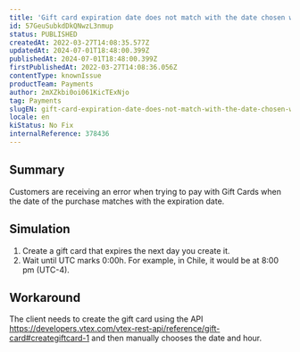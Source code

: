 ```yaml
---
title: 'Gift card expiration date does not match with the date chosen when it was created'
id: 57GeuSubkdDkQNwzL3nmup
status: PUBLISHED
createdAt: 2022-03-27T14:08:35.577Z
updatedAt: 2024-07-01T18:48:00.399Z
publishedAt: 2024-07-01T18:48:00.399Z
firstPublishedAt: 2022-03-27T14:08:36.056Z
contentType: knownIssue
productTeam: Payments
author: 2mXZkbi0oi061KicTExNjo
tag: Payments
slugEN: gift-card-expiration-date-does-not-match-with-the-date-chosen-when-it-was-created
locale: en
kiStatus: No Fix
internalReference: 378436
---
```


## Summary


Customers are receiving an error when trying to pay with Gift Cards when the date of the purchase matches with the expiration date.



## Simulation


1. Create a gift card that expires the next day you create it.
2. Wait until UTC marks 0:00h. For example, in Chile, it would be at 8:00 pm (UTC-4).



## Workaround


The client needs to create the gift card using the API https://developers.vtex.com/vtex-rest-api/reference/gift-card#creategiftcard-1 and then manually chooses the date and hour.


